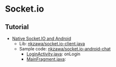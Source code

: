 # Socket.io

## Tutorial

* [Native Socket.IO and Android](http://socket.io/blog/native-socket-io-and-android/)
    * Lib: [nkzawa/socket.io-client.java](https://github.com/nkzawa/socket.io-client.java)
    * Sample code: [nkzawa/socket.io-android-chat](https://github.com/nkzawa/socket.io-android-chat)
        * [LoginActivity.java](https://github.com/nkzawa/socket.io-android-chat/blob/master/app/src/main/java/com/github/nkzawa/socketio/androidchat/LoginActivity.java): onLogin
        * [MainFragment.java](https://github.com/nkzawa/socket.io-android-chat/blob/master/app/src/main/java/com/github/nkzawa/socketio/androidchat/MainFragment.java):
